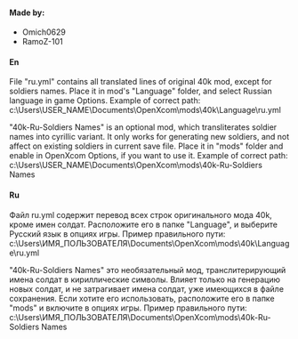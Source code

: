 #### Made by:
- Omich0629
- RamoZ-101


#### En
File "ru.yml" contains all translated lines of original 40k mod, except for soldiers names.
Place it in mod's "Language" folder, and select Russian language in game Options.
Example of correct path: c:\Users\USER_NAME\Documents\OpenXcom\mods\40k\Language\ru.yml

"40k-Ru-Soldiers Names" is an optional mod, which transliterates soldier names into cyrillic variant.
It only works for generating new soldiers, and not affect on existing soldiers in current save file.
Place it in "mods" folder and enable in OpenXcom Options, if you want to use it.
Example of correct path: c:\Users\USER_NAME\Documents\OpenXcom\mods\40k-Ru-Soldiers Names


#### Ru
Файл ru.yml содержит перевод всех строк оригинального мода 40k, кроме имен солдат.
Расположите его в папке "Language", и выберите Русский язык в опциях игры.
Пример правильного пути: c:\Users\ИМЯ_ПОЛЬЗОВАТЕЛЯ\Documents\OpenXcom\mods\40k\Language\ru.yml

"40k-Ru-Soldiers Names" это необязательный мод, транслитерирующий имена солдат в кириллические символы.
Влияет только на генерацию новых солдат, и не затрагивает имена солдат, уже имеющихся в файле сохранения.
Если хотите его использовать, расположите его в папке "mods" и включите в опциях игры.
Пример правильного пути: c:\Users\ИМЯ_ПОЛЬЗОВАТЕЛЯ\Documents\OpenXcom\mods\40k-Ru-Soldiers Names
